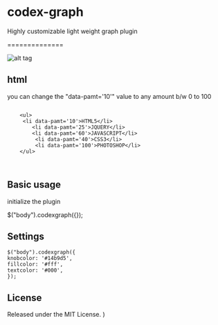 codex-graph
==============

Highly customizable light weight graph plugin







==============


![alt tag](https://raw.githubusercontent.com/anishtr4/codexgraph/master/images/graph.png)



## html
you can change the "data-pamt='10'" value to any amount b/w 0 to 100 
  
  <pre><code>
    &lt;ul&gt;
     &lt;li data-pamt='10'&gt;HTML5&lt;/li&gt;
        &lt;li data-pamt='25'&gt;JQUERY&lt;/li&gt;
        &lt;li data-pamt='60'&gt;JAVASCRIPT&lt;/li&gt;
         &lt;li data-pamt='40'&gt;CSS3&lt;/li&gt;
         &lt;li data-pamt='100'&gt;PHOTOSHOP&lt;/li&gt;
    &lt;/ul&gt;
  

</code></pre>

## Basic usage

initialize the plugin 

$("body").codexgraph({});

## Settings



    $("body").codexgraph({
    knobcolor: '#14b9d5',
	fillcolor: '#fff',
	textcolor: '#000',
    });



## License

Released under the MIT License.
)

